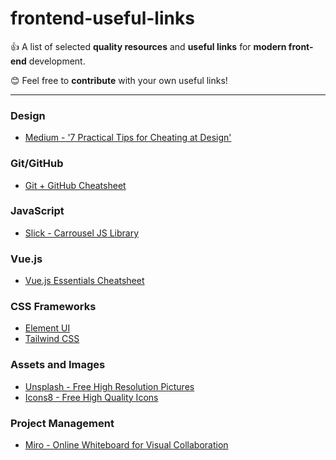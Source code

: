 # frontend-useful-links

👍 A list of selected **quality resources** and **useful links** for **modern front-end** development.

😊 Feel free to **contribute** with your own useful links!

---
### Design
- [Medium - '7 Practical Tips for Cheating at Design'](https://medium.com/refactoring-ui/7-practical-tips-for-cheating-at-design-40c736799886)

### Git/GitHub
- [Git + GitHub Cheatsheet](https://education.github.com/git-cheat-sheet-education.pdf)

### JavaScript
- [Slick - Carrousel JS Library](https://kenwheeler.github.io/slick/)

### Vue.js
- [Vue.js Essentials Cheatsheet](https://www.vuemastery.com/pdf/Vue-Essentials-Cheat-Sheet.pdf)

### CSS Frameworks
- [Element UI](https://element.eleme.io/#/en-US)
- [Tailwind CSS](https://tailwindcss.com/)

### Assets and Images
- [Unsplash - Free High Resolution Pictures](https://unsplash.com/)
- [Icons8 - Free High Quality Icons](https://icons8.com/)

### Project Management
- [Miro - Online Whiteboard for Visual Collaboration](https://miro.com)
